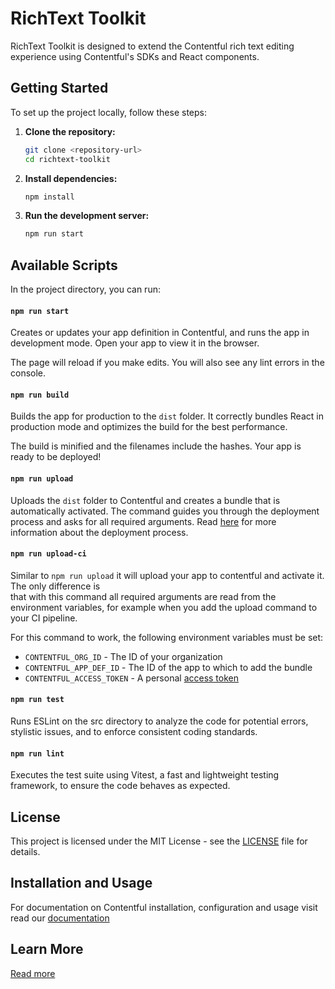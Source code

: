 # RichText Toolkit

RichText Toolkit is designed to extend the Contentful rich text editing experience using Contentful's SDKs and React components.

## Getting Started

To set up the project locally, follow these steps:
1. **Clone the repository:**
   ```bash
   git clone <repository-url>
   cd richtext-toolkit
   ```

2. **Install dependencies:**
   ```bash
   npm install
   ```

3. **Run the development server:**
   ```bash
   npm run start
   ```


## Available Scripts

In the project directory, you can run:

#### `npm run start`

Creates or updates your app definition in Contentful, and runs the app in development mode.
Open your app to view it in the browser.

The page will reload if you make edits.
You will also see any lint errors in the console.

#### `npm run build`

Builds the app for production to the `dist` folder.
It correctly bundles React in production mode and optimizes the build for the best performance.

The build is minified and the filenames include the hashes.
Your app is ready to be deployed!

#### `npm run upload`

Uploads the `dist` folder to Contentful and creates a bundle that is automatically activated.
The command guides you through the deployment process and asks for all required arguments.
Read [here](https://www.contentful.com/developers/docs/extensibility/app-framework/create-contentful-app/#deploy-with-contentful) for more information about the deployment process.

#### `npm run upload-ci`

Similar to `npm run upload` it will upload your app to contentful and activate it. The only difference is  
that with this command all required arguments are read from the environment variables, for example when you add
the upload command to your CI pipeline.

For this command to work, the following environment variables must be set:

- `CONTENTFUL_ORG_ID` - The ID of your organization
- `CONTENTFUL_APP_DEF_ID` - The ID of the app to which to add the bundle
- `CONTENTFUL_ACCESS_TOKEN` - A personal [access token](https://www.contentful.com/developers/docs/references/content-management-api/#/reference/personal-access-tokens)

#### `npm run test`
Runs ESLint on the src directory to analyze the code for potential errors, stylistic issues, and to enforce consistent coding standards.

#### `npm run lint`
Executes the test suite using Vitest, a fast and lightweight testing framework, to ensure the code behaves as expected.

## License

This project is licensed under the MIT License - see the [LICENSE](LICENSE) file for details.

## Installation and Usage
For documentation on Contentful installation, configuration and usage visit read our [documentation](https://ellavationlabs.com/richtext-toolkit/docs)

## Learn More

[Read more](https://ellavationlabs.com/richtext-toolkit)
